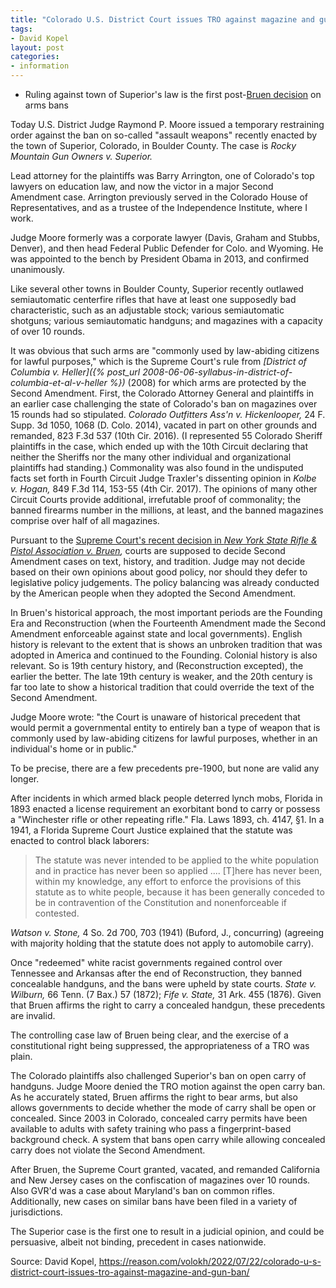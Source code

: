 ```yaml
---
title: "Colorado U.S. District Court issues TRO against magazine and gun ban"
tags:
- David Kopel
layout: post
categories:
- information
---
```


- Ruling against town of Superior's law is the first post-[Bruen decision](https://www.trigger-treat.com/20220623-nysrpa-v-bruen/index.html) on arms bans

Today U.S. District Judge Raymond P. Moore issued a temporary restraining order against the ban on so-called "assault weapons" recently enacted by the town of Superior, Colorado, in Boulder County. The case is *Rocky Mountain Gun Owners v. Superior.*

Lead attorney for the plaintiffs was Barry Arrington, one of Colorado's top lawyers on education law, and now the victor in a major Second Amendment case. Arrington previously served in the Colorado House of Representatives, and as a trustee of the Independence Institute, where I work.

Judge Moore formerly was a corporate lawyer (Davis, Graham and Stubbs, Denver), and then head Federal Public Defender for Colo. and Wyoming. He was appointed to the bench by President Obama in 2013, and confirmed unanimously.

Like several other towns in Boulder County, Superior recently outlawed semiautomatic centerfire rifles that have at least one supposedly bad characteristic, such as an adjustable stock; various semiautomatic shotguns; various semiautomatic handguns; and magazines with a capacity of over 10 rounds.

It was obvious that such arms are "commonly used by law-abiding citizens for lawful purposes," which is the Supreme Court's rule from *[District of Columbia v. Heller]({% post_url 2008-06-06-syllabus-in-district-of-columbia-et-al-v-heller %})* (2008) for which arms are protected by the Second Amendment. First, the Colorado Attorney General and plaintiffs in an earlier case challenging the state of Colorado's ban on magazines over 15 rounds had so stipulated. *Colorado Outfitters Ass'n v. Hickenlooper,* 24 F. Supp. 3d 1050, 1068 (D. Colo. 2014), vacated in part on other grounds and remanded, 823 F.3d 537 (10th Cir. 2016). (I represented 55 Colorado Sheriff plaintiffs in the case, which ended up with the 10th Circuit declaring that neither the Sheriffs nor the many other individual and organizational plaintiffs had standing.) Commonality was also found in the undisputed facts set forth in Fourth Circuit Judge Traxler's dissenting opinion in *Kolbe v. Hogan,* 849 F.3d 114, 153-55 (4th Cir. 2017). The opinions of many other Circuit Courts provide additional, irrefutable proof of commonality; the banned firearms number in the millions, at least, and the banned magazines comprise over half of all magazines.

Pursuant to the [Supreme Court's recent decision in *New York State Rifle & Pistol Association v. Bruen*](https://www.trigger-treat.com/20220623-nysrpa-v-bruen/index.html)*,* courts are supposed to decide Second Amendment cases on text, history, and tradition. Judge may not decide based on their own opinions about good policy, nor should they defer to legislative policy judgements. The policy balancing was already conducted by the American people when they adopted the Second Amendment.

In Bruen's historical approach, the most important periods are the Founding Era and Reconstruction (when the Fourteenth Amendment made the Second Amendment enforceable against state and local governments). English history is relevant to the extent that is shows an unbroken tradition that was adopted in America and continued to the Founding. Colonial history is also relevant. So is 19th century history, and (Reconstruction excepted), the earlier the better. The late 19th century is weaker, and the 20th century is far too late to show a historical tradition that could override the text of the Second Amendment.

Judge Moore wrote: "the Court is unaware of historical precedent that would permit a governmental entity to entirely ban a type of weapon that is commonly used by law-abiding citizens for lawful purposes, whether in an individual's home or in public."

To be precise, there are a few precedents pre-1900, but none are valid any longer.

After incidents in which armed black people deterred lynch mobs, Florida in 1893 enacted a license requirement an exorbitant bond to carry or possess a "Winchester rifle or other repeating rifle." Fla. Laws 1893, ch. 4147, §1. In a 1941, a Florida Supreme Court Justice explained that the statute was enacted to control black laborers:

> The statute was never intended to be applied to the white population and in practice has never been so applied .... \[T\]here has never been, within my knowledge, any effort to enforce the provisions of this statute as to white people, because it has been generally conceded to be in contravention of the Constitution and nonenforceable if contested.

*Watson v. Stone,* 4 So. 2d 700, 703 (1941) (Buford, J., concurring) (agreeing with majority holding that the statute does not apply to automobile carry).

Once "redeemed" white racist governments regained control over Tennessee and Arkansas after the end of Reconstruction, they banned concealable handguns, and the bans were upheld by state courts. *State v. Wilburn,* 66 Tenn. (7 Bax.) 57 (1872); *Fife v. State,* 31 Ark. 455 (1876). Given that Bruen affirms the right to carry a concealed handgun, these precedents are invalid.

The controlling case law of Bruen being clear, and the exercise of a constitutional right being suppressed, the appropriateness of a TRO was plain.

The Colorado plaintiffs also challenged Superior's ban on open carry of handguns. Judge Moore denied the TRO motion against the open carry ban. As he accurately stated, Bruen affirms the right to bear arms, but also allows governments to decide whether the mode of carry shall be open or concealed. Since 2003 in Colorado, concealed carry permits have been available to adults with safety training who pass a fingerprint-based background check. A system that bans open carry while allowing concealed carry does not violate the Second Amendment.

After Bruen, the Supreme Court granted, vacated, and remanded California and New Jersey cases on the confiscation of magazines over 10 rounds. Also GVR'd was a case about Maryland's ban on common rifles. Additionally, new cases on similar bans have been filed in a variety of jurisdictions.

The Superior case is the first one to result in a judicial opinion, and could be persuasive, albeit not binding, precedent in cases nationwide.

Source: David Kopel, https://reason.com/volokh/2022/07/22/colorado-u-s-district-court-issues-tro-against-magazine-and-gun-ban/
